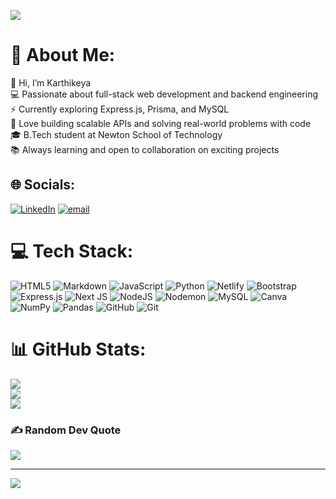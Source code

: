 ![](https://gemini.google.com/app/f602e31ea1d40122?_gl=1*1fny7u0*_gcl_aw*R0NMLjE3NTgwNDMxNzQuQ2p3S0NBandsYVRHQmhBTkVpd0FvUmdYQmJJeGJZQ2h6V3JQRnRzUWt5MTVFNlJTMGQ2RnZZQUFZUWx1UHdQRExuOTREZ0tnTEI0UFlob0NDU29RQXZEX0J3RQ..*_gcl_dc*R0NMLjE3NTgwNDMxNzQuQ2p3S0NBandsYVRHQmhBTkVpd0FvUmdYQmJJeGJZQ2h6V3JQRnRzUWt5MTVFNlJTMGQ2RnZZQUFZUWx1UHdQRExuOTREZ0tnTEI0UFlob0NDU29RQXZEX0J3RQ..*_gcl_au*MjA3ODY1MjA2OS4xNzU4MDEzMTY5LjE0OTY2MjQxOS4xNzU4MDQzMzQyLjE3NTgwNDMzNDI.*_ga*MTA5MDUwMzY0Ny4xNzU4MDEzMTY5*_ga_WC57KJ50ZZ*czE3NTgwNDMxNzQkbzIkZzEkdDE3NTgwNDMzNTQkajQ3JGwwJGgw)



# 💫 About Me:
👋 Hi, I’m Karthikeya  <br>💻 Passionate about full-stack web development and backend engineering  <br>⚡ Currently exploring Express.js, Prisma, and MySQL  <br>🚀 Love building scalable APIs and solving real-world problems with code  <br>🎓 B.Tech student at Newton School of Technology  <br>📚 Always learning and open to collaboration on exciting projects<br>


## 🌐 Socials:
[![LinkedIn](https://img.shields.io/badge/LinkedIn-%230077B5.svg?logo=linkedin&logoColor=white)](https://linkedin.com/in/burra-karthikeya) [![email](https://img.shields.io/badge/Email-D14836?logo=gmail&logoColor=white)](mailto:karukarthikeya1111@gmail.com) 

# 💻 Tech Stack:
![HTML5](https://img.shields.io/badge/html5-%23E34F26.svg?style=for-the-badge&logo=html5&logoColor=white) ![Markdown](https://img.shields.io/badge/markdown-%23000000.svg?style=for-the-badge&logo=markdown&logoColor=white) ![JavaScript](https://img.shields.io/badge/javascript-%23323330.svg?style=for-the-badge&logo=javascript&logoColor=%23F7DF1E) ![Python](https://img.shields.io/badge/python-3670A0?style=for-the-badge&logo=python&logoColor=ffdd54) ![Netlify](https://img.shields.io/badge/netlify-%23000000.svg?style=for-the-badge&logo=netlify&logoColor=#00C7B7) ![Bootstrap](https://img.shields.io/badge/bootstrap-%238511FA.svg?style=for-the-badge&logo=bootstrap&logoColor=white) ![Express.js](https://img.shields.io/badge/express.js-%23404d59.svg?style=for-the-badge&logo=express&logoColor=%2361DAFB) ![Next JS](https://img.shields.io/badge/Next-black?style=for-the-badge&logo=next.js&logoColor=white) ![NodeJS](https://img.shields.io/badge/node.js-6DA55F?style=for-the-badge&logo=node.js&logoColor=white) ![Nodemon](https://img.shields.io/badge/NODEMON-%23323330.svg?style=for-the-badge&logo=nodemon&logoColor=%BBDEAD) ![MySQL](https://img.shields.io/badge/mysql-4479A1.svg?style=for-the-badge&logo=mysql&logoColor=white) ![Canva](https://img.shields.io/badge/Canva-%2300C4CC.svg?style=for-the-badge&logo=Canva&logoColor=white) ![NumPy](https://img.shields.io/badge/numpy-%23013243.svg?style=for-the-badge&logo=numpy&logoColor=white) ![Pandas](https://img.shields.io/badge/pandas-%23150458.svg?style=for-the-badge&logo=pandas&logoColor=white) ![GitHub](https://img.shields.io/badge/github-%23121011.svg?style=for-the-badge&logo=github&logoColor=white) ![Git](https://img.shields.io/badge/git-%23F05033.svg?style=for-the-badge&logo=git&logoColor=white)
# 📊 GitHub Stats:
![](https://github-readme-stats.vercel.app/api?username=Karthikeya1500&theme=dark&hide_border=false&include_all_commits=true&count_private=true)<br/>
![](https://nirzak-streak-stats.vercel.app/?user=Karthikeya1500&theme=dark&hide_border=false)<br/>
![](https://github-readme-stats.vercel.app/api/top-langs/?username=Karthikeya1500&theme=dark&hide_border=false&include_all_commits=true&count_private=true&layout=compact)

### ✍️ Random Dev Quote
![](https://quotes-github-readme.vercel.app/api?type=horizontal&theme=radical)

---
[![](https://visitcount.itsvg.in/api?id=Karthikeya1500&icon=0&color=0)](https://visitcount.itsvg.in)

<!-- Proudly created with GPRM ( https://gprm.itsvg.in ) -->
